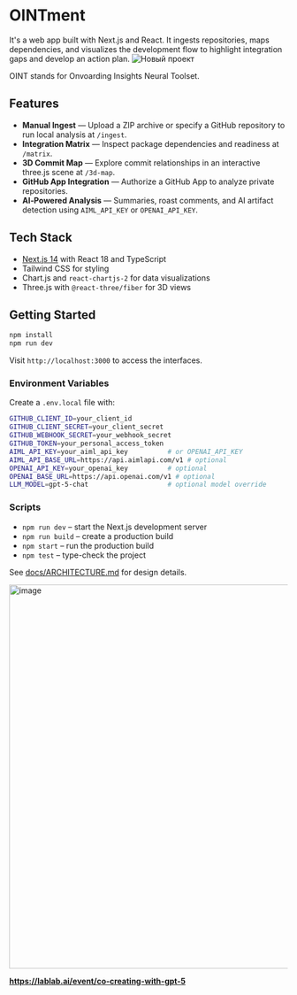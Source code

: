# OINTment

It's a web app built with Next.js and React. 
It ingests repositories, maps dependencies, and visualizes the development flow to highlight integration gaps and develop an action plan.
![Новый проект](https://github.com/user-attachments/assets/fe9c377e-af8e-4306-93b4-d35807dc048b)

OINT stands for Onvoarding Insights Neural Toolset. 

## Features

- **Manual Ingest** &mdash; Upload a ZIP archive or specify a GitHub repository to run local analysis at `/ingest`.
- **Integration Matrix** &mdash; Inspect package dependencies and readiness at `/matrix`.
- **3D Commit Map** &mdash; Explore commit relationships in an interactive three.js scene at `/3d-map`.
- **GitHub App Integration** &mdash; Authorize a GitHub App to analyze private repositories.
- **AI‑Powered Analysis** &mdash; Summaries, roast comments, and AI artifact detection using `AIML_API_KEY` or `OPENAI_API_KEY`.

## Tech Stack

- [Next.js 14](https://nextjs.org) with React 18 and TypeScript
- Tailwind CSS for styling
- Chart.js and `react-chartjs-2` for data visualizations
- Three.js with `@react-three/fiber` for 3D views

## Getting Started

```bash
npm install
npm run dev
```

Visit `http://localhost:3000` to access the interfaces.

### Environment Variables

Create a `.env.local` file with:

```bash
GITHUB_CLIENT_ID=your_client_id
GITHUB_CLIENT_SECRET=your_client_secret
GITHUB_WEBHOOK_SECRET=your_webhook_secret
GITHUB_TOKEN=your_personal_access_token 
AIML_API_KEY=your_aiml_api_key          # or OPENAI_API_KEY
AIML_API_BASE_URL=https://api.aimlapi.com/v1 # optional
OPENAI_API_KEY=your_openai_key          # optional
OPENAI_BASE_URL=https://api.openai.com/v1 # optional
LLM_MODEL=gpt-5-chat                    # optional model override
```

### Scripts

- `npm run dev` &ndash; start the Next.js development server
- `npm run build` &ndash; create a production build
- `npm start` &ndash; run the production build
- `npm test` &ndash; type-check the project

See [docs/ARCHITECTURE.md](docs/ARCHITECTURE.md) for design details.

<img width="1347" height="694" alt="image" src="https://github.com/user-attachments/assets/155783f0-183c-494f-9eb8-ab07c4634547" />


**https://lablab.ai/event/co-creating-with-gpt-5**
